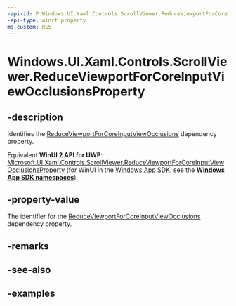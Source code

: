 ```yaml
---
-api-id: P:Windows.UI.Xaml.Controls.ScrollViewer.ReduceViewportForCoreInputViewOcclusionsProperty
-api-type: winrt property
ms.custom: RS5
---
```


<!-- Property syntax.
public DependencyProperty ReduceViewportForCoreInputViewOcclusionsProperty { get; }
-->

# Windows.UI.Xaml.Controls.ScrollViewer.ReduceViewportForCoreInputViewOcclusionsProperty

## -description

Identifies the [ReduceViewportForCoreInputViewOcclusions](scrollviewer_reduceviewportforcoreinputviewocclusions.md) dependency property.

Equivalent **WinUI 2 API for UWP**: [Microsoft.UI.Xaml.Controls.ScrollViewer.ReduceViewportForCoreInputViewOcclusionsProperty](/windows/winui/api/microsoft.ui.xaml.controls.scrollviewer.reduceviewportforcoreinputviewocclusionsproperty) (for WinUI in the [Windows App SDK](/windows/apps/windows-app-sdk/), see the **[Windows App SDK namespaces](/windows/windows-app-sdk/api/winrt/)**).

## -property-value

The identifier for the [ReduceViewportForCoreInputViewOcclusions](scrollviewer_reduceviewportforcoreinputviewocclusions.md) dependency property.

## -remarks

## -see-also

## -examples

